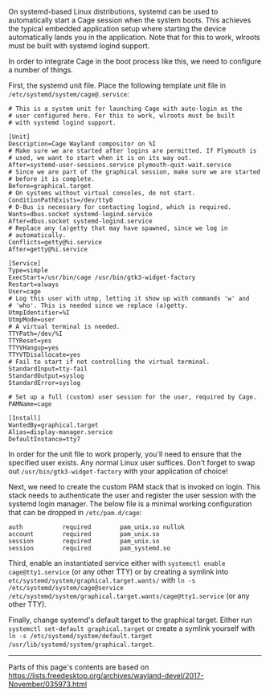 On systemd-based Linux distributions, systemd can be used to automatically start a Cage session when the system boots. This achieves the typical embedded application setup where starting the device automatically lands you in the application. Note that for this to work, wlroots must be built with systemd logind support.

In order to integrate Cage in the boot process like this, we need to configure a number of things.

First, the systemd unit file. Place the following template unit file in `/etc/systemd/system/cage@.service`:

```
# This is a system unit for launching Cage with auto-login as the
# user configured here. For this to work, wlroots must be built
# with systemd logind support.

[Unit]
Description=Cage Wayland compositor on %I
# Make sure we are started after logins are permitted. If Plymouth is
# used, we want to start when it is on its way out.
After=systemd-user-sessions.service plymouth-quit-wait.service
# Since we are part of the graphical session, make sure we are started
# before it is complete.
Before=graphical.target
# On systems without virtual consoles, do not start.
ConditionPathExists=/dev/tty0
# D-Bus is necessary for contacting logind, which is required.
Wants=dbus.socket systemd-logind.service
After=dbus.socket systemd-logind.service
# Replace any (a)getty that may have spawned, since we log in
# automatically.
Conflicts=getty@%i.service
After=getty@%i.service

[Service]
Type=simple
ExecStart=/usr/bin/cage /usr/bin/gtk3-widget-factory
Restart=always
User=cage
# Log this user with utmp, letting it show up with commands 'w' and
# 'who'. This is needed since we replace (a)getty.
UtmpIdentifier=%I
UtmpMode=user
# A virtual terminal is needed.
TTYPath=/dev/%I
TTYReset=yes
TTYVHangup=yes
TTYVTDisallocate=yes
# Fail to start if not controlling the virtual terminal.
StandardInput=tty-fail
StandardOutput=syslog
StandardError=syslog

# Set up a full (custom) user session for the user, required by Cage.
PAMName=cage

[Install]
WantedBy=graphical.target
Alias=display-manager.service
DefaultInstance=tty7
```

In order for the unit file to work properly, you'll need to ensure that the specified user exists. Any normal Linux user suffices. Don't forget to swap out `/usr/bin/gtk3-widget-factory` with your application of choice!

Next, we need to create the custom PAM stack that is invoked on login. This stack needs to authenticate the user and register the user session with the systemd login manager. The below file is a minimal working configuration that can be dropped in `/etc/pam.d/cage`:

```
auth           required        pam_unix.so nullok
account        required        pam_unix.so
session        required        pam_unix.so
session        required        pam_systemd.so
```

Third, enable an instantiated service either with `systemctl enable cage@tty1.service` (or any other TTY) or by creating a symlink into `etc/systemd/system/graphical.target.wants/` with `ln -s /etc/systemd/system/cage@service /etc/systemd/system/graphical.target.wants/cage@tty1.service` (or any other TTY).

Finally, change systemd's default target to the graphical target. Either run `systemctl set-default graphical.target` or create a symlink yourself with `ln -s /etc/systemd/system/default.target /usr/lib/systemd/system/graphical.target`.


***

Parts of this page's contents are based on https://lists.freedesktop.org/archives/wayland-devel/2017-November/035973.html
